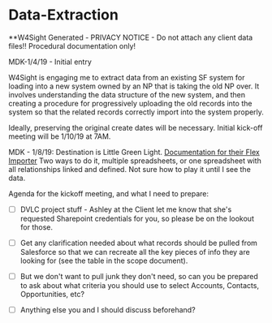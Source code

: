 # Data-Extraction
**W4Sight Generated - PRIVACY NOTICE - Do not attach any client data files!!  Procedural documentation only!

MDK-1/4/19 - Initial entry

W4Sight is engaging me to extract data from an existing SF system for loading into a new system owned by an NP that is taking the old NP over.  It involves understanding the data structure of the new system, and then creating a procedure for progressively uploading the old records into the system so that the related records correctly import into the system properly.

Ideally, preserving the original create dates will be necessary.  Initial kick-off meeting will be 1/10/19 at 7AM.

MDK - 1/8/19:  Destination is Little Green Light.  [Documentation for their Flex Importer](https://help.littlegreenlight.com/article/55-uploading-relationships-with-the-flex-importer)  Two ways to do it, multiple spreadsheets, or one spreadsheet with all relationships linked and defined.  Not sure how to play it until I see the data.

Agenda for the kickoff meeting, and what I need to prepare:

- [ ] DVLC project stuff - Ashley at the Client let me know that she's requested Sharepoint credentials for you, so please be on the lookout for those.


- [ ] Get any clarification needed about what records should be pulled from Salesforce so that we can recreate all the key pieces of info they are looking for (see the table in the scope document).  

- [ ] But we don't want to pull junk they don't need, so can you be prepared to ask about what criteria you should use to select Accounts, Contacts, Opportunities, etc?  

- [ ] Anything else you and I should discuss beforehand?
